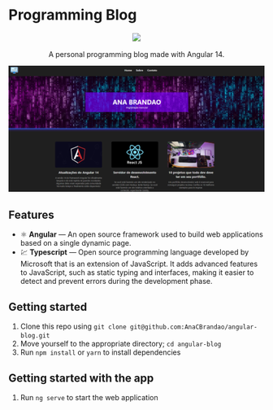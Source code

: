 # Programming Blog

<div align="center">
  <img width="90px" src="https://cdn-icons-png.flaticon.com/512/2621/2621040.png"/>
</div>
<div align="center">
  <p>A personal programming blog made with Angular 14.</p>
  <img src="/src/assets/cover.png"/>
</div>

## Features

- ⚛️ **Angular** — An open source framework used to build web applications based on a single dynamic page.
- 💹 **Typescript** — Open source programming language developed by Microsoft that is an extension of JavaScript. It adds advanced features to JavaScript, such as static typing and interfaces, making it easier to detect and prevent errors during the development phase.

## Getting started

1. Clone this repo using `git clone git@github.com:AnaCBrandao/angular-blog.git`
2. Move yourself to the appropriate directory; `cd angular-blog`
3. Run `npm install` or `yarn` to install dependencies

## Getting started with the app

1. Run `ng serve` to start the web application
